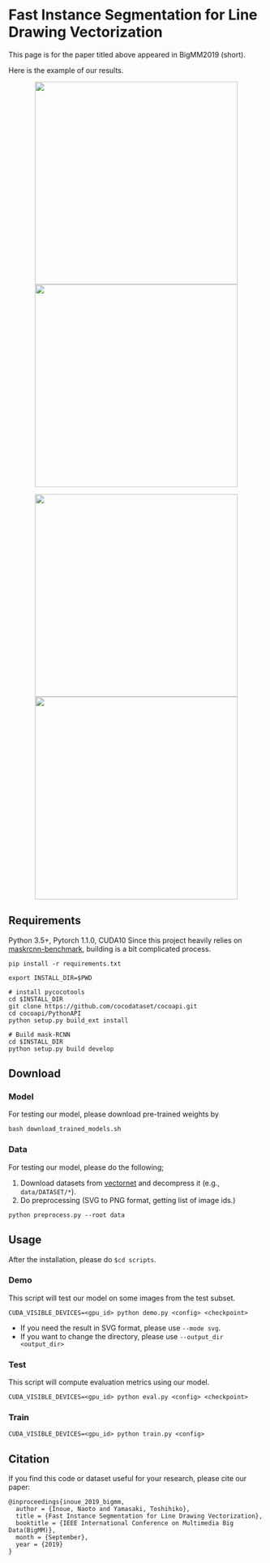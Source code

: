 # Fast Instance Segmentation for Line Drawing Vectorization


This page is for the paper titled above appeared in BigMM2019 (short).

Here is the example of our results.

<p align='center'>
  <img src='sample_results/input_26481.png' width="400px">
  <img src='sample_results/ours_26481_0_95.png' width="400px">
</p>

<p align='center'>
  <img src='sample_results/input_4657882177994752.png' width="400px">
  <img src='sample_results/ours_4657882177994752_0_97.png' width="400px">
</p>


## Requirements
Python 3.5+, Pytorch 1.1.0, CUDA10
Since this project heavily relies on [maskrcnn-benchmark](https://github.com/facebookresearch/maskrcnn-benchmark), building is a bit complicated process.

```
pip install -r requirements.txt

export INSTALL_DIR=$PWD

# install pycocotools
cd $INSTALL_DIR
git clone https://github.com/cocodataset/cocoapi.git
cd cocoapi/PythonAPI
python setup.py build_ext install

# Build mask-RCNN
cd $INSTALL_DIR
python setup.py build develop

```

## Download
### Model
For testing our model, please download pre-trained weights by
```
bash download_trained_models.sh
```

### Data
For testing our model, please do the following;

1. Download datasets from [vectornet](https://github.com/byungsook/vectornet) and decompress it (e.g., `data/DATASET/*`).
2. Do preprocessing (SVG to PNG format, getting list of image ids.)
```
python preprocess.py --root data
```

## Usage
After the installation, please do `$cd scripts`.

### Demo
This script will test our model on some images from the test subset.

```
CUDA_VISIBLE_DEVICES=<gpu_id> python demo.py <config> <checkpoint>
```

- If you need the result in SVG format, please use `--mode svg`.
- If you want to change the directory, please use `--output_dir <output_dir>`

### Test
This script will compute evaluation metrics using our model.
```
CUDA_VISIBLE_DEVICES=<gpu_id> python eval.py <config> <checkpoint>
```

### Train
```
CUDA_VISIBLE_DEVICES=<gpu_id> python train.py <config>
```

## Citation

If you find this code or dataset useful for your research, please cite our paper:

```
@inproceedings{inoue_2019_bigmm,
  author = {Inoue, Naoto and Yamasaki, Toshihiko},
  title = {Fast Instance Segmentation for Line Drawing Vectorization},
  booktitle = {IEEE International Conference on Multimedia Big Data(BigMM)},
  month = {September},
  year = {2019}
}
```
